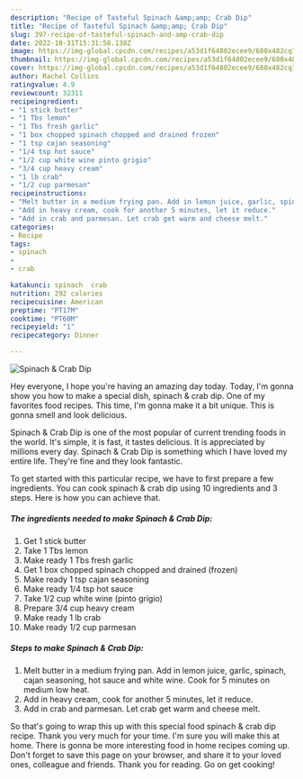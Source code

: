 ```yaml
---
description: "Recipe of Tasteful Spinach &amp;amp; Crab Dip"
title: "Recipe of Tasteful Spinach &amp;amp; Crab Dip"
slug: 397-recipe-of-tasteful-spinach-and-amp-crab-dip
date: 2022-10-31T15:31:58.138Z
image: https://img-global.cpcdn.com/recipes/a53d1f64802ecee9/680x482cq70/spinach-crab-dip-recipe-main-photo.jpg
thumbnail: https://img-global.cpcdn.com/recipes/a53d1f64802ecee9/680x482cq70/spinach-crab-dip-recipe-main-photo.jpg
cover: https://img-global.cpcdn.com/recipes/a53d1f64802ecee9/680x482cq70/spinach-crab-dip-recipe-main-photo.jpg
author: Rachel Collins
ratingvalue: 4.9
reviewcount: 32311
recipeingredient:
- "1 stick butter"
- "1 Tbs lemon"
- "1 Tbs fresh garlic"
- "1 box chopped spinach chopped and drained frozen"
- "1 tsp cajan seasoning"
- "1/4 tsp hot sauce"
- "1/2 cup white wine pinto grigio"
- "3/4 cup heavy cream"
- "1 lb crab"
- "1/2 cup parmesan"
recipeinstructions:
- "Melt butter in a medium frying pan. Add in lemon juice, garlic, spinach, cajan seasoning, hot sauce and white wine. Cook for 5 minutes on medium low heat."
- "Add in heavy cream, cook for another 5 minutes, let it reduce."
- "Add in crab and parmesan. Let crab get warm and cheese melt."
categories:
- Recipe
tags:
- spinach
- 
- crab

katakunci: spinach  crab 
nutrition: 292 calories
recipecuisine: American
preptime: "PT17M"
cooktime: "PT60M"
recipeyield: "1"
recipecategory: Dinner

---
```



![Spinach &amp; Crab Dip](https://img-global.cpcdn.com/recipes/a53d1f64802ecee9/680x482cq70/spinach-crab-dip-recipe-main-photo.jpg)

Hey everyone, I hope you're having an amazing day today. Today, I'm gonna show you how to make a special dish, spinach &amp; crab dip. One of my favorites food recipes. This time, I'm gonna make it a bit unique. This is gonna smell and look delicious.



Spinach &amp; Crab Dip is one of the most popular of current trending foods in the world. It's simple, it is fast, it tastes delicious. It is appreciated by millions every day. Spinach &amp; Crab Dip is something which I have loved my entire life. They're fine and they look fantastic.


To get started with this particular recipe, we have to first prepare a few ingredients. You can cook spinach &amp; crab dip using 10 ingredients and 3 steps. Here is how you can achieve that.

<!--inarticleads1-->

##### The ingredients needed to make Spinach &amp; Crab Dip:

1. Get 1 stick butter
1. Take 1 Tbs lemon
1. Make ready 1 Tbs fresh garlic
1. Get 1 box chopped spinach chopped and drained (frozen)
1. Make ready 1 tsp cajan seasoning
1. Make ready 1/4 tsp hot sauce
1. Take 1/2 cup white wine (pinto grigio)
1. Prepare 3/4 cup heavy cream
1. Make ready 1 lb crab
1. Make ready 1/2 cup parmesan




<!--inarticleads2-->

##### Steps to make Spinach &amp; Crab Dip:

1. Melt butter in a medium frying pan. Add in lemon juice, garlic, spinach, cajan seasoning, hot sauce and white wine. Cook for 5 minutes on medium low heat.
1. Add in heavy cream, cook for another 5 minutes, let it reduce.
1. Add in crab and parmesan. Let crab get warm and cheese melt.




So that's going to wrap this up with this special food spinach &amp; crab dip recipe. Thank you very much for your time. I'm sure you will make this at home. There is gonna be more interesting food in home recipes coming up. Don't forget to save this page on your browser, and share it to your loved ones, colleague and friends. Thank you for reading. Go on get cooking!
